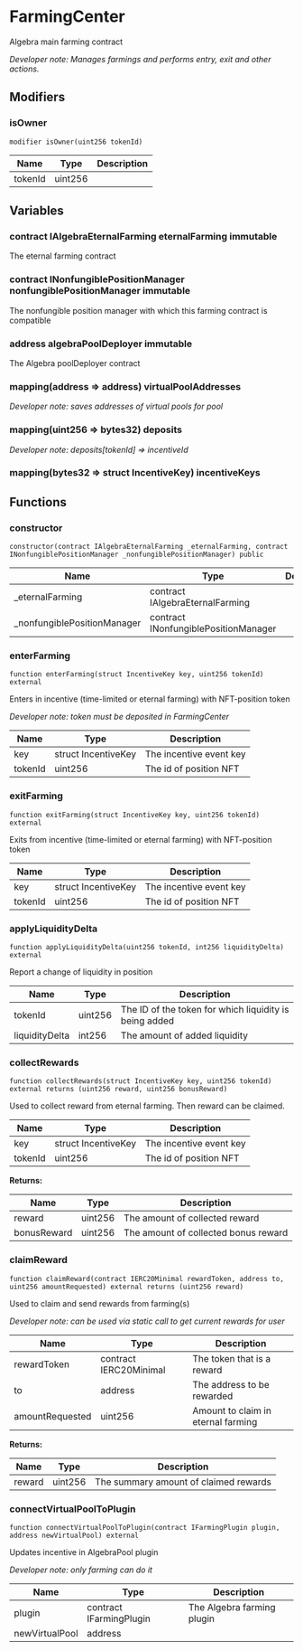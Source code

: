 

# FarmingCenter


Algebra main farming contract



*Developer note: Manages farmings and performs entry, exit and other actions.*

## Modifiers
### isOwner

```solidity
modifier isOwner(uint256 tokenId)
```



| Name | Type | Description |
| ---- | ---- | ----------- |
| tokenId | uint256 |  |


## Variables
### contract IAlgebraEternalFarming eternalFarming immutable

The eternal farming contract


### contract INonfungiblePositionManager nonfungiblePositionManager immutable

The nonfungible position manager with which this farming contract is compatible


### address algebraPoolDeployer immutable

The Algebra poolDeployer contract


### mapping(address &#x3D;&gt; address) virtualPoolAddresses 



*Developer note: saves addresses of virtual pools for pool*

### mapping(uint256 &#x3D;&gt; bytes32) deposits 



*Developer note: deposits[tokenId] &#x3D;&gt; incentiveId*

### mapping(bytes32 &#x3D;&gt; struct IncentiveKey) incentiveKeys 





## Functions
### constructor

```solidity
constructor(contract IAlgebraEternalFarming _eternalFarming, contract INonfungiblePositionManager _nonfungiblePositionManager) public
```



| Name | Type | Description |
| ---- | ---- | ----------- |
| _eternalFarming | contract IAlgebraEternalFarming |  |
| _nonfungiblePositionManager | contract INonfungiblePositionManager |  |

### enterFarming

```solidity
function enterFarming(struct IncentiveKey key, uint256 tokenId) external
```

Enters in incentive (time-limited or eternal farming) with NFT-position token

*Developer note: token must be deposited in FarmingCenter*

| Name | Type | Description |
| ---- | ---- | ----------- |
| key | struct IncentiveKey | The incentive event key |
| tokenId | uint256 | The id of position NFT |

### exitFarming

```solidity
function exitFarming(struct IncentiveKey key, uint256 tokenId) external
```

Exits from incentive (time-limited or eternal farming) with NFT-position token

| Name | Type | Description |
| ---- | ---- | ----------- |
| key | struct IncentiveKey | The incentive event key |
| tokenId | uint256 | The id of position NFT |

### applyLiquidityDelta

```solidity
function applyLiquidityDelta(uint256 tokenId, int256 liquidityDelta) external
```

Report a change of liquidity in position

| Name | Type | Description |
| ---- | ---- | ----------- |
| tokenId | uint256 | The ID of the token for which liquidity is being added |
| liquidityDelta | int256 | The amount of added liquidity |

### collectRewards

```solidity
function collectRewards(struct IncentiveKey key, uint256 tokenId) external returns (uint256 reward, uint256 bonusReward)
```

Used to collect reward from eternal farming. Then reward can be claimed.

| Name | Type | Description |
| ---- | ---- | ----------- |
| key | struct IncentiveKey | The incentive event key |
| tokenId | uint256 | The id of position NFT |

**Returns:**

| Name | Type | Description |
| ---- | ---- | ----------- |
| reward | uint256 | The amount of collected reward |
| bonusReward | uint256 | The amount of collected bonus reward |

### claimReward

```solidity
function claimReward(contract IERC20Minimal rewardToken, address to, uint256 amountRequested) external returns (uint256 reward)
```

Used to claim and send rewards from farming(s)

*Developer note: can be used via static call to get current rewards for user*

| Name | Type | Description |
| ---- | ---- | ----------- |
| rewardToken | contract IERC20Minimal | The token that is a reward |
| to | address | The address to be rewarded |
| amountRequested | uint256 | Amount to claim in eternal farming |

**Returns:**

| Name | Type | Description |
| ---- | ---- | ----------- |
| reward | uint256 | The summary amount of claimed rewards |

### connectVirtualPoolToPlugin

```solidity
function connectVirtualPoolToPlugin(contract IFarmingPlugin plugin, address newVirtualPool) external
```

Updates incentive in AlgebraPool plugin

*Developer note: only farming can do it*

| Name | Type | Description |
| ---- | ---- | ----------- |
| plugin | contract IFarmingPlugin | The Algebra farming plugin |
| newVirtualPool | address |  |

